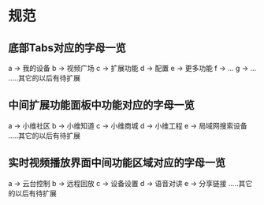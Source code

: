 # 规范

## 底部Tabs对应的字母一览
a -> 我的设备
b -> 视频广场
c -> 扩展功能
d -> 配置
e -> 更多功能
f -> ...
g -> ...
.....其它的以后有待扩展

## 中间扩展功能面板中功能对应的字母一览
a -> 小维社区
b -> 小维知道
c -> 小维商城
d -> 小维工程
e -> 局域网搜索设备
.....其它的以后有待扩展

## 实时视频播放界面中间功能区域对应的字母一览
a -> 云台控制
b -> 远程回放
c -> 设备设置
d -> 语音对讲
e -> 分享链接
.....其它的以后有待扩展